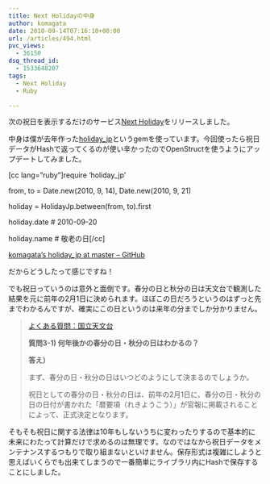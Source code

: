 ```yaml
---
title: Next Holidayの中身
author: komagata
date: 2010-09-14T07:16:10+00:00
url: /articles/494.html
pvc_views:
  - 36150
dsq_thread_id:
  - 1533648207
tags:
  - Next Holiday
  - Ruby

---
```

次の祝日を表示するだけのサービス[Next Holiday][1]をリリースしました。

中身は僕が去年作った[holiday_jp][2]というgemを使っています。今回使ったら祝日データがHashで返ってくるのが使い辛かったのでOpenStructを使うようにアップデートしてみました。

[cc lang=&#8221;ruby&#8221;]require &#8216;holiday_jp&#8217;

from, to = Date.new(2010, 9, 14), Date.new(2010, 9, 21)

holiday = HolidayJp.between(from, to).first

holiday.date # 2010-09-20

holiday.name # 敬老の日[/cc]

[komagata&#8217;s holiday_jp at master &#8211; GitHub][2]

だからどうしたって感じですね！

でも祝日っていうのは意外と面倒です。春分の日と秋分の日は天文台で観測した結果を元に前年の2月1日に決められます。ほぼこの日だろうというのはずっと先までわかるんですが、確実にこの日というのは来年の分までしか分かりません。

> [よくある質問：国立天文台][3]
>
> **質問3-1) 何年後かの春分の日・秋分の日はわかるの？**
>
> **答え）**
>
> まず、春分の日・秋分の日はいつどのようにして決まるのでしょうか。
>
>  祝日としての春分の日・秋分の日は、前年の2月1日に、春分の日・秋分の日の日付が書かれた「暦要項（れきようこう）」が官報に掲載されることによって、正式決定となります。

そもそも祝日に関する法律は10年もしないうちに変わったりするので基本的に未来にわたって計算だけで求めるのは無理です。なのではなから祝日データをメンテナンスするつもりで取り組まないといけません。保存形式は複雑にしようと思えばいくらでも出来てしまうので一番簡単にライブラリ内にHashで保存することにしました。

 [1]: http://holiday.fjord.jp/
 [2]: http://github.com/komagata/holiday_jp
 [3]: http://www.nao.ac.jp/QA/faq/a0301.html
